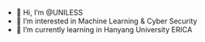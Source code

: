 - 👋 Hi, I’m @UNILESS
- 👀 I’m interested in Machine Learning & Cyber Security
- 🌱 I’m currently learning in Hanyang University ERICA 

<!---
UNILESS/UNILESS is a ✨ special ✨ repository because its `README.md` (this file) appears on your GitHub profile.
You can click the Preview link to take a look at your changes.
--->
